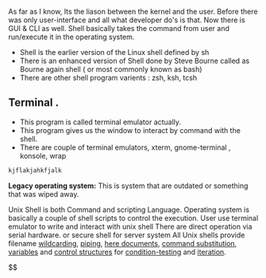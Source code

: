 As far as I know, Its the liason between the kernel and the user. 
Before there was only user-interface and all what developer do's is that. Now there is GUI & CLI as well. 
Shell basically takes the command from user and run/execute it in the operating system. 
- Shell is the earlier version of the Linux shell defined by sh
- There is an enhanced version of Shell done by Steve Bourne called as Bourne again shell ( or most commonly known as bash)
- There are other shell program varients  : zsh, ksh, tcsh

## Terminal .
 - This program is  called terminal emulator actually. 
 - This program gives us the window to interact by command  with the shell. 
 - There are couple of terminal emulators, xterm, gnome-terminal , konsole, wrap

```bash
kjflakjahkfjalk
```

**Legacy operating system:** This is system that are outdated or something that was wiped away.

Unix Shell is both Command and scripting Language.
Operating system is basically a couple of shell scripts to control the execution.
User use terminal emulator to write and interact with unix shell
There are direct operation via serial hardware. or secure shell for server system 
All Unix shells provide filename [wildcarding](https://en.wikipedia.org/wiki/Wildcard_character "Wildcard character"), [piping](https://en.wikipedia.org/wiki/Pipeline_\(Unix\) "Pipeline (Unix)"), [here documents](https://en.wikipedia.org/wiki/Here_document "Here document"), [command substitution](https://en.wikipedia.org/wiki/Command_substitution "Command substitution"), [variables](https://en.wikipedia.org/wiki/Variable_\(programming\) "Variable (programming)") and [control structures](https://en.wikipedia.org/wiki/Control_flow "Control flow") for [condition-testing](https://en.wikipedia.org/wiki/Conditional_\(programming\) "Conditional (programming)") and [iteration](https://en.wikipedia.org/wiki/Iteration "Iteration").

$$



